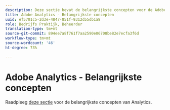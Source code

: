 ```yaml
---
description: Deze sectie bevat de belangrijkste concepten voor de Adobe Analytics, een korte beschrijving van het concept, en een specifieke documentatiekoppeling met extra informatie over het onderwerp.
title: Adobe Analytics - Belangrijkste concepten
uuid: ef5701c5-2d3e-4847-851f-9312d55db1a8
role: Bedrijfs Praktijk, Beheerder
translation-type: tm+mt
source-git-commit: 894ee7a8f761f7aa2590e06708be82e7ecfa3f6d
workflow-type: tm+mt
source-wordcount: '46'
ht-degree: 73%

---
```



# Adobe Analytics - Belangrijkste concepten

Raadpleeg [deze sectie](/help/landing/an-key-concepts.md) voor de belangrijkste concepten van Analytics.
